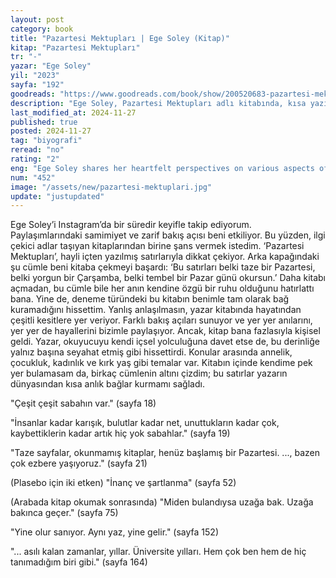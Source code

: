 ```yaml
---
layout: post
category: book
title: "Pazartesi Mektupları | Ege Soley (Kitap)"
kitap: "Pazartesi Mektupları"
tr: "-"
yazar: "Ege Soley"
yil: "2023"
sayfa: "192"
goodreads: "https://www.goodreads.com/book/show/200520683-pazartesi-mektuplar"
description: "Ege Soley, Pazartesi Mektupları adlı kitabında, kısa yazılarıyla okuyucusuna samimi ve içten bir dünya sunuyor."
last_modified_at: 2024-11-27
published: true
posted: 2024-11-27
tag: "biyografi"
reread: "no"
rating: "2"
eng: "Ege Soley shares her heartfelt perspectives on various aspects of life in her book Pazartesi Mektupları."
num: "452"
image: "/assets/new/pazartesi-mektuplari.jpg"
update: "justupdated"
---
```


Ege Soley’i Instagram’da bir süredir keyifle takip ediyorum. Paylaşımlarındaki samimiyet ve zarif bakış açısı beni etkiliyor. Bu yüzden, ilgi çekici adlar taşıyan kitaplarından birine şans vermek istedim. ‘Pazartesi Mektupları’, hayli içten yazılmış satırlarıyla dikkat çekiyor. Arka kapağındaki şu cümle beni kitaba çekmeyi başardı: ‘Bu satırları belki taze bir Pazartesi, belki yorgun bir Çarşamba, belki tembel bir Pazar günü okursun.’ Daha kitabı açmadan, bu cümle bile her anın kendine özgü bir ruhu olduğunu hatırlattı bana. Yine de, deneme türündeki bu kitabın benimle tam olarak bağ kuramadığını hissettim. Yanlış anlaşılmasın, yazar kitabında hayatından çeşitli kesitlere yer veriyor. Farklı bakış açıları sunuyor ve yer yer anılarını, yer yer de hayallerini bizimle paylaşıyor. Ancak, kitap bana fazlasıyla kişisel geldi. Yazar, okuyucuyu kendi içsel yolculuğuna davet etse de, bu derinliğe yalnız başına seyahat etmiş gibi hissettirdi. Konular arasında annelik, çocukluk, kadınlık ve kırk yaş gibi temalar var. Kitabın içinde kendime pek yer bulamasam da, birkaç cümlenin altını çizdim; bu satırlar yazarın dünyasından kısa anlık bağlar kurmamı sağladı.

"Çeşit çeşit sabahın var." (sayfa 18)

"İnsanlar kadar karışık, bulutlar kadar net, unuttukların kadar çok, kaybettiklerin kadar artık hiç yok sabahlar." (sayfa 19)

"Taze sayfalar, okunmamış kitaplar, henüz başlamış bir Pazartesi. ..., bazen çok ezbere yaşıyoruz." (sayfa 21)

(Plasebo için iki etken) "İnanç ve şartlanma" (sayfa 52)

(Arabada kitap okumak sonrasında) "Miden bulandıysa uzağa bak. Uzağa bakınca geçer." (sayfa 75)

"Yine olur sanıyor. Aynı yaz, yine gelir." (sayfa 152)

"... asılı kalan zamanlar, yıllar. Üniversite yılları. Hem çok ben hem de hiç tanımadığım biri gibi." (sayfa 164)
